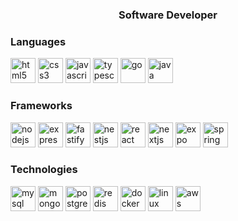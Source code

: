 <h3 align="center">Software Developer</h3>

<h3 align="left">Languages</h3>
<p align="left">
    <a href="https://www.w3.org/html/" target="_blank" rel="noreferrer"> <img src="https://raw.githubusercontent.com/marwin1991/profile-technology-icons/refs/heads/main/icons/html.png" alt="html5" width="40" height="40"/></a>
    <a href="https://www.w3schools.com/css/" target="_blank" rel="noreferrer"> <img src="https://raw.githubusercontent.com/marwin1991/profile-technology-icons/refs/heads/main/icons/css.png" alt="css3" width="40" height="40"/></a>
    <a href="https://developer.mozilla.org/en-US/docs/Web/JavaScript" target="_blank" rel="noreferrer"> <img src="https://raw.githubusercontent.com/marwin1991/profile-technology-icons/refs/heads/main/icons/javascript.png" alt="javascript" width="40" height="40"/></a>
    <a href="https://www.typescriptlang.org/" target="_blank" rel="noreferrer"> <img src="https://raw.githubusercontent.com/marwin1991/profile-technology-icons/refs/heads/main/icons/typescript.png" alt="typescript" width="40" height="40"/></a>
    <a href="https://golang.org" target="_blank" rel="noreferrer"> <img src="https://raw.githubusercontent.com/marwin1991/profile-technology-icons/refs/heads/main/icons/go.png" alt="go" width="40" height="40"/></a>
    <a href="https://www.java.com" target="_blank" rel="noreferrer"> <img src="https://raw.githubusercontent.com/marwin1991/profile-technology-icons/refs/heads/main/icons/java.png" alt="java" width="40" height="40"/></a>
</p>

<h3 align="left">Frameworks</h3>
<p align="left">
    <a href="https://nodejs.org" target="_blank" rel="noreferrer"> <img src="https://raw.githubusercontent.com/marwin1991/profile-technology-icons/refs/heads/main/icons/node_js.png" alt="nodejs" width="40" height="40"/></a>
    <a href="https://expressjs.com/" target="_blank" rel="noreferrer"> <img src="https://raw.githubusercontent.com/marwin1991/profile-technology-icons/refs/heads/main/icons/express.png" alt="expressjs" width="40" height="40"/></a>
    <a href="https://fastify.dev/" target="_blank" rel="noreferrer"> <img src="https://raw.githubusercontent.com/marwin1991/profile-technology-icons/refs/heads/main/icons/fastify.png" alt="fastify" width="40" height="40"/></a>
    <a href="https://nestjs.com/" target="_blank" rel="noreferrer"> <img src="https://raw.githubusercontent.com/marwin1991/profile-technology-icons/refs/heads/main/icons/nest_js.png" alt="nestjs" width="40" height="40"/></a>
    <a href="https://reactjs.org/" target="_blank" rel="noreferrer"> <img src="https://raw.githubusercontent.com/marwin1991/profile-technology-icons/refs/heads/main/icons/react.png" alt="react" width="40" height="40"/></a>
    <a href="https://nextjs.org/" target="_blank" rel="noreferrer"> <img src="https://raw.githubusercontent.com/marwin1991/profile-technology-icons/refs/heads/main/icons/next_js.png" alt="nextjs" width="40" height="40"/></a>
    <a href="https://expo.dev/" target="_blank" rel="noreferrer"> <img src="https://raw.githubusercontent.com/marwin1991/profile-technology-icons/refs/heads/main/icons/expo.png" alt="expo" width="40" height="40"/></a>
    <a href="https://spring.io/" target="_blank" rel="noreferrer"> <img src="https://raw.githubusercontent.com/marwin1991/profile-technology-icons/refs/heads/main/icons/spring.png" alt="spring" width="40" height="40"/></a>
</p>

<h3 align="left">Technologies</h3>
<p align="left">
    <a href="https://www.mysql.com/" target="_blank" rel="noreferrer"> <img src="https://raw.githubusercontent.com/marwin1991/profile-technology-icons/refs/heads/main/icons/mysql.png" alt="mysql" width="40" height="40"/></a>
    <a href="https://www.mongodb.com/" target="_blank" rel="noreferrer"> <img src="https://raw.githubusercontent.com/marwin1991/profile-technology-icons/refs/heads/main/icons/mongodb.png" alt="mongodb" width="40" height="40"/></a>
    <a href="https://www.postgresql.org" target="_blank" rel="noreferrer"> <img src="https://raw.githubusercontent.com/marwin1991/profile-technology-icons/refs/heads/main/icons/postgresql.png" alt="postgresql" width="40" height="40"/></a>
    <a href="https://redis.io" target="_blank" rel="noreferrer"> <img src="https://raw.githubusercontent.com/marwin1991/profile-technology-icons/refs/heads/main/icons/redis.png" alt="redis" width="40" height="40"/></a>
    <a href="https://www.docker.com/" target="_blank" rel="noreferrer"> <img src="https://raw.githubusercontent.com/marwin1991/profile-technology-icons/refs/heads/main/icons/docker.png" alt="docker" width="40" height="40"></a>
    <a href="https://www.linux.org/" target="_blank" rel="noreferrer"> <img src="https://raw.githubusercontent.com/marwin1991/profile-technology-icons/refs/heads/main/icons/linux.png" alt="linux" width="40" height="40"/></a>
    <a href="https://aws.amazon.com/" target="_blank" rel="noreferrer"> <img src="https://raw.githubusercontent.com/marwin1991/profile-technology-icons/refs/heads/main/icons/aws.png" alt="aws" width="40" height="40"/></a>
</p>
